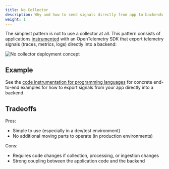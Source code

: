 ```yaml
---
title: No Collector
description: Why and how to send signals directly from app to backends
weight: 1
---
```


The simplest pattern is not to use a collector at all. This pattern consists of
applications [instrumented][instrumentation] with an OpenTelemetry SDK that
export telemetry signals (traces, metrics, logs) directly into a backend:

![No collector deployment concept](../../img/sdk.svg)

## Example

See the [code instrumentation for programming languages][instrumentation] for
concrete end-to-end examples for how to export signals from your app directly
into a backend.

## Tradeoffs

Pros:

- Simple to use (especially in a dev/test environment)
- No additional moving parts to operate (in production environments)

Cons:

- Requires code changes if collection, processing, or ingestion changes
- Strong coupling between the application code and the backend

[instrumentation]: /docs/instrumentation/
